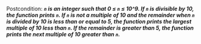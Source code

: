 Postcondition: ***`n` is an integer such that 0 ≤ `n` ≤ 10^9. If `n` is divisible by 10, the function prints `n`. If `n` is not a multiple of 10 and the remainder when `n` is divided by 10 is less than or equal to 5, the function prints the largest multiple of 10 less than `n`. If the remainder is greater than 5, the function prints the next multiple of 10 greater than `n`.***